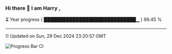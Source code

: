### Hi there 👋 I am Harry , 

⏳ Year progress { █████████████████████████████▁ } 99.45 %

---

⏰ Updated on Sun, 29 Dec 2024 23:20:57 GMT

![Progress Bar CI](https://github.com/duykhang68/duykhang68/workflows/Progress%20Bar%20CI/badge.svg)
